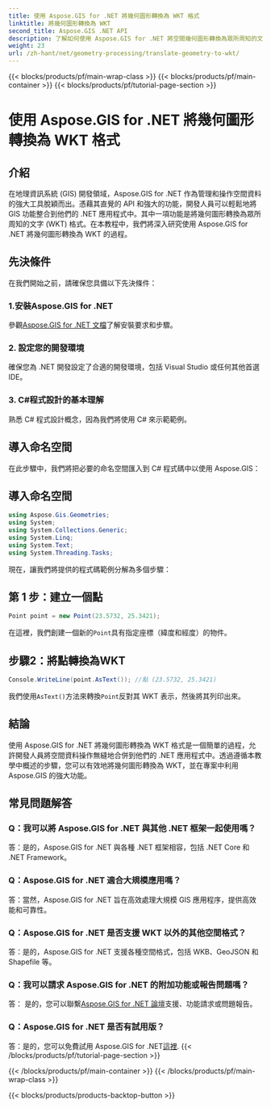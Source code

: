 ```yaml
---
title: 使用 Aspose.GIS for .NET 將幾何圖形轉換為 WKT 格式
linktitle: 將幾何圖形轉換為 WKT
second_title: Aspose.GIS .NET API
description: 了解如何使用 Aspose.GIS for .NET 將空間幾何圖形轉換為眾所周知的文字 (WKT) 格式。提升您的 GIS 開發技能。
weight: 23
url: /zh-hant/net/geometry-processing/translate-geometry-to-wkt/
---
```


{{< blocks/products/pf/main-wrap-class >}}
{{< blocks/products/pf/main-container >}}
{{< blocks/products/pf/tutorial-page-section >}}

# 使用 Aspose.GIS for .NET 將幾何圖形轉換為 WKT 格式

## 介紹
在地理資訊系統 (GIS) 開發領域，Aspose.GIS for .NET 作為管理和操作空間資料的強大工具脫穎而出。憑藉其直覺的 API 和強大的功能，開發人員可以輕鬆地將 GIS 功能整合到他們的 .NET 應用程式中。其中一項功能是將幾何圖形轉換為眾所周知的文字 (WKT) 格式。在本教程中，我們將深入研究使用 Aspose.GIS for .NET 將幾何圖形轉換為 WKT 的過程。
## 先決條件
在我們開始之前，請確保您具備以下先決條件：
### 1.安裝Aspose.GIS for .NET
參觀[Aspose.GIS for .NET 文檔](https://reference.aspose.com/gis/net/)了解安裝要求和步驟。
### 2. 設定您的開發環境
確保您為 .NET 開發設定了合適的開發環境，包括 Visual Studio 或任何其他首選 IDE。
### 3. C#程式設計的基本理解
熟悉 C# 程式設計概念，因為我們將使用 C# 來示範範例。

## 導入命名空間
在此步驟中，我們將把必要的命名空間匯入到 C# 程式碼中以使用 Aspose.GIS：
## 導入命名空間
```csharp
using Aspose.Gis.Geometries;
using System;
using System.Collections.Generic;
using System.Linq;
using System.Text;
using System.Threading.Tasks;
```

現在，讓我們將提供的程式碼範例分解為多個步驟：
## 第 1 步：建立一個點
```csharp
Point point = new Point(23.5732, 25.3421);
```
在這裡，我們創建一個新的`Point`具有指定座標（緯度和經度）的物件。
## 步驟2：將點轉換為WKT
```csharp
Console.WriteLine(point.AsText()); //點 (23.5732, 25.3421)
```
我們使用`AsText()`方法來轉換`Point`反對其 WKT 表示，然後將其列印出來。

## 結論
使用 Aspose.GIS for .NET 將幾何圖形轉換為 WKT 格式是一個簡單的過程，允許開發人員將空間資料操作無縫地合併到他們的 .NET 應用程式中。透過遵循本教學中概述的步驟，您可以有效地將幾何圖形轉換為 WKT，並在專案中利用 Aspose.GIS 的強大功能。
## 常見問題解答
### Q：我可以將 Aspose.GIS for .NET 與其他 .NET 框架一起使用嗎？
答：是的，Aspose.GIS for .NET 與各種 .NET 框架相容，包括 .NET Core 和 .NET Framework。
### Q：Aspose.GIS for .NET 適合大規模應用嗎？
答：當然，Aspose.GIS for .NET 旨在高效處理大規模 GIS 應用程序，提供高效能和可靠性。
### Q：Aspose.GIS for .NET 是否支援 WKT 以外的其他空間格式？
答：是的，Aspose.GIS for .NET 支援各種空間格式，包括 WKB、GeoJSON 和 Shapefile 等。
### Q：我可以請求 Aspose.GIS for .NET 的附加功能或報告問題嗎？
答： 是的，您可以聯繫[Aspose.GIS for .NET 論壇](https://forum.aspose.com/c/gis/33)支援、功能請求或問題報告。
### Q：Aspose.GIS for .NET 是否有試用版？
答：是的，您可以免費試用 Aspose.GIS for .NET[這裡](https://releases.aspose.com/).
{{< /blocks/products/pf/tutorial-page-section >}}

{{< /blocks/products/pf/main-container >}}
{{< /blocks/products/pf/main-wrap-class >}}

{{< blocks/products/products-backtop-button >}}
